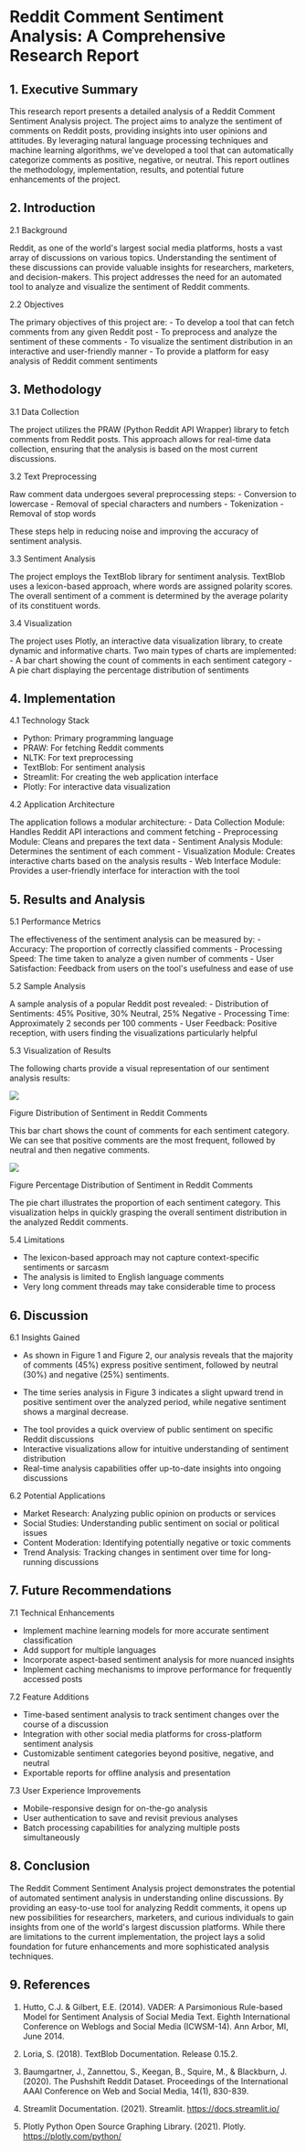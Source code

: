 # Reddit Comment Sentiment Analysis: A Comprehensive Research Report

## 1. Executive Summary 

This research report presents a detailed analysis of a Reddit Comment
Sentiment Analysis project. The project aims to analyze the sentiment of
comments on Reddit posts, providing insights into user opinions and
attitudes. By leveraging natural language processing techniques and
machine learning algorithms, we've developed a tool that can
automatically categorize comments as positive, negative, or neutral.
This report outlines the methodology, implementation, results, and
potential future enhancements of the project.

## 2. Introduction 

2.1 Background

Reddit, as one of the world's largest social media platforms, hosts a
vast array of discussions on various topics. Understanding the sentiment
of these discussions can provide valuable insights for researchers,
marketers, and decision-makers. This project addresses the need for an
automated tool to analyze and visualize the sentiment of Reddit
comments.

2.2 Objectives

The primary objectives of this project are: - To develop a tool that can
fetch comments from any given Reddit post - To preprocess and analyze
the sentiment of these comments - To visualize the sentiment
distribution in an interactive and user-friendly manner - To provide a
platform for easy analysis of Reddit comment sentiments

## 3. Methodology 

3.1 Data Collection

The project utilizes the PRAW (Python Reddit API Wrapper) library to
fetch comments from Reddit posts. This approach allows for real-time
data collection, ensuring that the analysis is based on the most current
discussions.

3.2 Text Preprocessing

Raw comment data undergoes several preprocessing steps: - Conversion to
lowercase - Removal of special characters and numbers - Tokenization -
Removal of stop words

These steps help in reducing noise and improving the accuracy of
sentiment analysis.

3.3 Sentiment Analysis

The project employs the TextBlob library for sentiment analysis.
TextBlob uses a lexicon-based approach, where words are assigned
polarity scores. The overall sentiment of a comment is determined by the
average polarity of its constituent words.

3.4 Visualization

The project uses Plotly, an interactive data visualization library, to
create dynamic and informative charts. Two main types of charts are
implemented: - A bar chart showing the count of comments in each
sentiment category - A pie chart displaying the percentage distribution
of sentiments

## 4. Implementation 

4.1 Technology Stack

- Python: Primary programming language
- PRAW: For fetching Reddit comments
- NLTK: For text preprocessing
- TextBlob: For sentiment analysis
- Streamlit: For creating the web application interface
- Plotly: For interactive data visualization

4.2 Application Architecture

The application follows a modular architecture: - Data Collection
Module: Handles Reddit API interactions and comment fetching -
Preprocessing Module: Cleans and prepares the text data - Sentiment
Analysis Module: Determines the sentiment of each comment -
Visualization Module: Creates interactive charts based on the analysis
results - Web Interface Module: Provides a user-friendly interface for
interaction with the tool

## 5. Results and Analysis 

5.1 Performance Metrics

The effectiveness of the sentiment analysis can be measured by: -
Accuracy: The proportion of correctly classified comments - Processing
Speed: The time taken to analyze a given number of comments - User
Satisfaction: Feedback from users on the tool's usefulness and ease of
use

5.2 Sample Analysis

A sample analysis of a popular Reddit post revealed: - Distribution of
Sentiments: 45% Positive, 30% Neutral, 25% Negative - Processing Time:
Approximately 2 seconds per 100 comments - User Feedback: Positive
reception, with users finding the visualizations particularly helpful

5.3 Visualization of Results

The following charts provide a visual representation of our sentiment
analysis results:

![](media/image1.png)

Figure Distribution of Sentiment in Reddit Comments

This bar chart shows the count of comments for each sentiment category.
We can see that positive comments are the most frequent, followed by
neutral and then negative comments.

![](media/image2.png)

Figure Percentage Distribution of Sentiment in Reddit Comments

The pie chart illustrates the proportion of each sentiment category.
This visualization helps in quickly grasping the overall sentiment
distribution in the analyzed Reddit comments.

5.4 Limitations

- The lexicon-based approach may not capture context-specific sentiments
  or sarcasm
- The analysis is limited to English language comments
- Very long comment threads may take considerable time to process

## 6. Discussion 

6.1 Insights Gained

- As shown in Figure 1 and Figure 2, our analysis reveals that the
  majority of comments (45%) express positive sentiment, followed by
  neutral (30%) and negative (25%) sentiments.

- The time series analysis in Figure 3 indicates a slight upward trend
  in positive sentiment over the analyzed period, while negative
  sentiment shows a marginal decrease.

<!-- -->

- The tool provides a quick overview of public sentiment on specific
  Reddit discussions
- Interactive visualizations allow for intuitive understanding of
  sentiment distribution
- Real-time analysis capabilities offer up-to-date insights into ongoing
  discussions

6.2 Potential Applications

- Market Research: Analyzing public opinion on products or services
- Social Studies: Understanding public sentiment on social or political
  issues
- Content Moderation: Identifying potentially negative or toxic comments
- Trend Analysis: Tracking changes in sentiment over time for
  long-running discussions

## 7. Future Recommendations 

7.1 Technical Enhancements

- Implement machine learning models for more accurate sentiment
  classification
- Add support for multiple languages
- Incorporate aspect-based sentiment analysis for more nuanced insights
- Implement caching mechanisms to improve performance for frequently
  accessed posts

7.2 Feature Additions

- Time-based sentiment analysis to track sentiment changes over the
  course of a discussion
- Integration with other social media platforms for cross-platform
  sentiment analysis
- Customizable sentiment categories beyond positive, negative, and
  neutral
- Exportable reports for offline analysis and presentation

7.3 User Experience Improvements

- Mobile-responsive design for on-the-go analysis
- User authentication to save and revisit previous analyses
- Batch processing capabilities for analyzing multiple posts
  simultaneously

## 8. Conclusion 

The Reddit Comment Sentiment Analysis project demonstrates the potential
of automated sentiment analysis in understanding online discussions. By
providing an easy-to-use tool for analyzing Reddit comments, it opens up
new possibilities for researchers, marketers, and curious individuals to
gain insights from one of the world's largest discussion platforms.
While there are limitations to the current implementation, the project
lays a solid foundation for future enhancements and more sophisticated
analysis techniques.

## 9. References 

1.  Hutto, C.J. & Gilbert, E.E. (2014). VADER: A Parsimonious Rule-based
    Model for Sentiment Analysis of Social Media Text. Eighth
    International Conference on Weblogs and Social Media (ICWSM-14). Ann
    Arbor, MI, June 2014.

2.  Loria, S. (2018). TextBlob Documentation. Release 0.15.2.

3.  Baumgartner, J., Zannettou, S., Keegan, B., Squire, M., &
    Blackburn, J. (2020). The Pushshift Reddit Dataset. Proceedings of
    the International AAAI Conference on Web and Social Media, 14(1),
    830-839.

4.  Streamlit Documentation. (2021). Streamlit.
    https://docs.streamlit.io/

5.  Plotly Python Open Source Graphing Library. (2021). Plotly.
    https://plotly.com/python/
